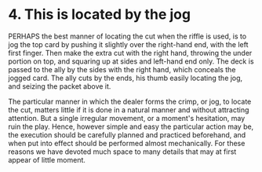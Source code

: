 # 4. This is located by the jog

PERHAPS the best manner of locating the cut when the riffle is used, is to jog the top card by pushing it slightly over the right-hand end, with the left first finger. Then make the extra cut with the right hand, throwing the under portion on top, and squaring up at sides and left-hand end only. The deck is passed to the ally by the sides with the right hand, which conceals the jogged card. The ally cuts by the ends, his thumb easily locating the jog, and seizing the packet above it.

The particular manner in which the dealer forms the crimp, or jog, to locate the cut, matters little if it is done in a natural manner and without attracting attention. But a single irregular movement, or a moment's hesitation, may ruin the play. Hence, however simple and easy the particular action may be, the execution should be carefully planned and practiced beforehand, and when put into effect should be performed almost mechanically. For these reasons we have devoted much space to many details that may at first appear of little moment.
